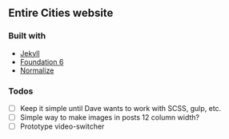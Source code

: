 Entire Cities website
---

### Built with

* [Jekyll](https://jekyllrb.com/)
* [Foundation 6](http://foundation.zurb.com/sites/docs/)
* [Normalize](https://necolas.github.io/normalize.css/)

### Todos

* [ ] Keep it simple until Dave wants to work with SCSS, gulp, etc.
* [ ] Simple way to make images in posts 12 column width?
* [ ] Prototype video-switcher
